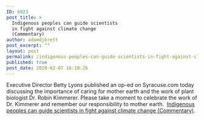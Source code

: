 ```yaml
---
ID: 6923
post_title: >
  Indigenous peoples can guide scientists
  in fight against climate change
  (Commentary)
author: adamdjbrett
post_excerpt: ""
layout: post
permalink: /indigenous-peoples-can-guide-scientists-in-fight-against-climate-change-commentary/
published: true
post_date: 2020-02-07 16:10:26
---
```

Executive Director Betty Lyons published an op-ed on Syracuse.com today discussing the importance of caring for mother earth and the work of plant biologist Dr. Robin Kimmerer. Please take a moment to celebrate the work of Dr. Kimmerer and remember our responsibility to mother earth.  [Indigenous peoples can guide scientists in fight against climate change (Commentary)](https://www.syracuse.com/opinion/2020/02/indigenous-peoples-can-guide-scientists-in-fight-against-climate-change-commentary.html).
